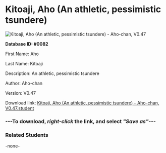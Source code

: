 # Kitoaji, Aho (An athletic, pessimistic tsundere)

<img src="Files/Kitoaji, Aho (An athletic, pessimistic tsundere).png" title="Kitoaji, Aho (An athletic, pessimistic tsundere) - Aho-chan, V0.47">

**Database ID: #0082**

First Name: Aho

Last Name: Kitoaji

Description: An athletic, pessimistic tsundere

Author: Aho-chan

Version: V0.47

Download link: <a href="https://raw.githubusercontent.com/Arbiter1223/Daigaku-Gurashi-Custom-Students/master/Files/Student Files/Kitoaji%2C%20Aho%20(An%20athletic%2C%20pessimistic%20tsundere)%20-%20Aho-chan%2C%20V0.47.student">Kitoaji, Aho (An athletic, pessimistic tsundere) - Aho-chan, V0.47.student</a>

### ---**To download, _right-click_ the link, and select _"Save as"_**---

### Related Students

-none-
